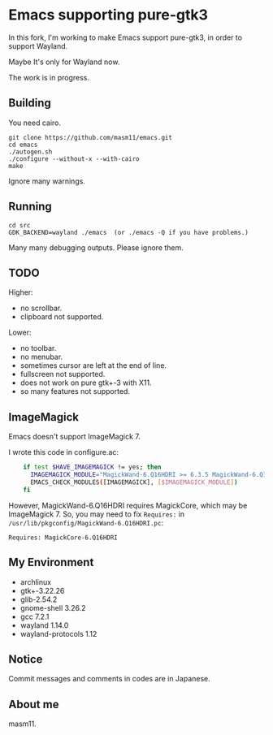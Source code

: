 # Emacs supporting pure-gtk3

In this fork, I'm working to make Emacs support pure-gtk3, in order to support Wayland.

Maybe It's only for Wayland now.

The work is in progress.

## Building

You need cairo.

```
git clone https://github.com/masm11/emacs.git
cd emacs
./autogen.sh
./configure --without-x --with-cairo
make
```

Ignore many warnings.

## Running

```
cd src
GDK_BACKEND=wayland ./emacs  (or ./emacs -Q if you have problems.)
```

Many many debugging outputs. Please ignore them.

## TODO

Higher:
- no scrollbar.
- clipboard not supported.

Lower:
- no toolbar.
- no menubar.
- sometimes cursor are left at the end of line.
- fullscreen not supported.
- does not work on pure gtk+-3 with X11.
- so many features not supported.

## ImageMagick

Emacs doesn't support ImageMagick 7.

I wrote this code in configure.ac:

```sh
    if test $HAVE_IMAGEMAGICK != yes; then
      IMAGEMAGICK_MODULE="MagickWand-6.Q16HDRI >= 6.3.5 MagickWand-6.Q16HDRI != 6.8.2 MagickWand-6.Q16HDRI < 7 MagickCore-6.Q16HDRI >= 6.9.9 MagickCore-6.Q16HDRI < 7"
      EMACS_CHECK_MODULES([IMAGEMAGICK], [$IMAGEMAGICK_MODULE])
    fi
```

However, MagickWand-6.Q16HDRI requires MagickCore, which may be ImageMagick 7.
So, you may need to fix `Requires:` in `/usr/lib/pkgconfig/MagickWand-6.Q16HDRI.pc`:

```
Requires: MagickCore-6.Q16HDRI
```

## My Environment

- archlinux
- gtk+-3.22.26
- glib-2.54.2
- gnome-shell 3.26.2
- gcc 7.2.1
- wayland 1.14.0
- wayland-protocols 1.12

## Notice

Commit messages and comments in codes are in Japanese.

## About me

masm11.
